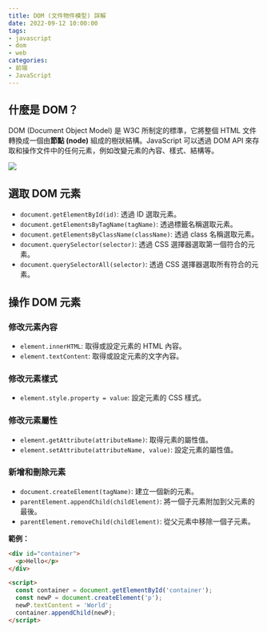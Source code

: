 ```yaml
---
title: DOM (文件物件模型) 詳解
date: 2022-09-12 10:00:00
tags:
- javascript
- dom
- web
categories:
- 前端
- JavaScript
---
```


## 什麼是 DOM？

DOM (Document Object Model) 是 W3C 所制定的標準，它將整個 HTML 文件轉換成一個由**節點 (node)** 組成的樹狀結構。JavaScript 可以透過 DOM API 來存取和操作文件中的任何元素，例如改變元素的內容、樣式、結構等。

![](https://upload.wikimedia.org/wikipedia/commons/thumb/5/5a/DOM-model.svg/330px-DOM-model.svg.png)

## 選取 DOM 元素

-   `document.getElementById(id)`: 透過 ID 選取元素。
-   `document.getElementsByTagName(tagName)`: 透過標籤名稱選取元素。
-   `document.getElementsByClassName(className)`: 透過 class 名稱選取元素。
-   `document.querySelector(selector)`: 透過 CSS 選擇器選取第一個符合的元素。
-   `document.querySelectorAll(selector)`: 透過 CSS 選擇器選取所有符合的元素。

## 操作 DOM 元素

### 修改元素內容

-   `element.innerHTML`: 取得或設定元素的 HTML 內容。
-   `element.textContent`: 取得或設定元素的文字內容。

### 修改元素樣式

-   `element.style.property = value`: 設定元素的 CSS 樣式。

### 修改元素屬性

-   `element.getAttribute(attributeName)`: 取得元素的屬性值。
-   `element.setAttribute(attributeName, value)`: 設定元素的屬性值。

### 新增和刪除元素

-   `document.createElement(tagName)`: 建立一個新的元素。
-   `parentElement.appendChild(childElement)`: 將一個子元素附加到父元素的最後。
-   `parentElement.removeChild(childElement)`: 從父元素中移除一個子元素。

**範例：**

```html
<div id="container">
  <p>Hello</p>
</div>

<script>
  const container = document.getElementById('container');
  const newP = document.createElement('p');
  newP.textContent = 'World';
  container.appendChild(newP);
</script>
```